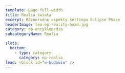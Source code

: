 ```yaml
---
template: page-full-width
title: Realia świata
excerpt: Różnorodne aspekty settingu Eclipse Phase 
headerImage: leo-ep-reality-head.jpg
category: ep-encyklopedia
subcategoryName: Realia

slots:
  bottom:
    - type: category
      category: ep-realia
lead: <block id="w-budowie" />
---
```

